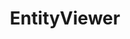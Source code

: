 ---
title: EntityViewer
taxonomy:
    category:
        - docs
visible: true
highlight:
    enabled: false
---